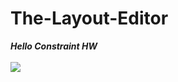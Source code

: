 # The-Layout-Editor

***Hello Constraint HW***
<br>
<br>
<img src="https://user-images.githubusercontent.com/47654151/111628925-d8091a80-8818-11eb-9a72-6e76b9997d79.gif">
